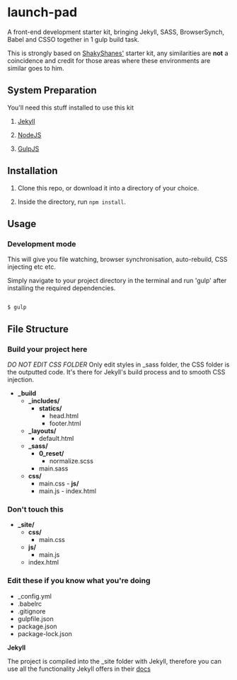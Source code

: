 # launch-pad

  

A front-end development starter kit, bringing Jekyll, SASS, BrowserSynch, Babel and CSSO together in 1 gulp build task.

This is strongly based on [ShakyShanes'](https://github.com/shakyShane/jekyll-gulp-sass-browser-sync) starter kit, any similarities are **not** a coincidence and credit for those areas where these environments are similar goes to him.

  
  

## System Preparation

  

You'll need this stuff installed to use this kit

  

1.  [Jekyll](http://jekyllrb.com/)

2.  [NodeJS](http://nodejs.org)

3.  [GulpJS](https://github.com/gulpjs/gulp)

  

## Installation

  

1. Clone this repo, or download it into a directory of your choice.

2. Inside the directory, run `npm install`.

  

## Usage

### Development mode

This will give you file watching, browser synchronisation, auto-rebuild, CSS injecting etc etc.

Simply navigate to your project directory in the terminal and run 'gulp' after installing the required dependencies.

  

```shell

$ gulp

```

  

## File Structure

### Build your project here
_DO NOT EDIT CSS FOLDER_ 
Only edit styles in _sass folder, the CSS folder is the outputted code. It's there for Jekyll's build process and to smooth CSS injection.
 - **_build** 
     - **_includes/**
        - **statics/** 
           - head.html
           - footer.html
     - **_layouts/**
        - default.html
     - **_sass/**
          - **0_reset/** 
              - normalize.scss
          - main.sass
      -  **css/**
          - main.css
       - **js/**
          - main.js
       - index.html
### Don't touch this
- **_site/**  
   - **css/** 
      - main.css  
   - **js/** 
      - main.js
   - index.html
### Edit these if you know what you're doing
- _config.yml 
- .babelrc
- .gitignore 
- gulpfile.json 
- package.json
- package-lock.json

    

  
  

**Jekyll**

The project is compiled into the _site folder with Jekyll, therefore you can use all the functionality Jekyll offers in their [docs](http://jekyllrb.com/docs/usage/)

